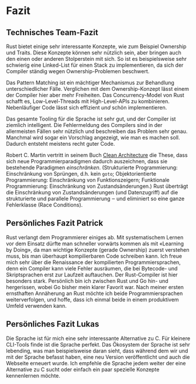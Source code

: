 # Fazit

## Technisches Team-Fazit

Rust bietet einige sehr interessante Konzepte, wie zum Beispiel Ownership und
Traits. Diese Konzepte können sehr nützlich sein, aber bringen auch den einen
oder anderen Stolperstein mit sich. So ist es beispielsweise sehr schwierig
eine Linked-List für einen Stack zu implementieren, da sich der Compiler
ständig wegen Ownership-Problemen beschwert. 

Das Pattern Matching ist ein mächtiger Mechanismus zur Behandlung
unterschiedlicher Fälle. Verglichen mit dem Ownership-Konzept lässt einem der
Compiler hier aber mehr Freiheiten. Das Concurrency-Model von Rust schafft es,
Low-Level-Threads mit High-Level-APIs zu kombinieren. Nebenläufiger Code lässt
sich effizient _und_ schön implementieren.

Das gesamte Tooling für die Sprache ist sehr gut, und der Compiler ist ziemlich
intelligent. Die Fehlermeldung des Compilers sind in der allermeisten Fällen
sehr nützlich und beschreiben das Problem sehr genau. Manchmal wird sogar ein
Vorschlag angezeigt, wie man es machen soll. Dadurch entsteht meistens recht
guter Code.

Robert C. Martin vertritt in seinem Buch [Clean
Architecture](https://www.pearson.com/us/higher-education/program/Martin-Clean-Architecture-A-Craftsman-s-Guide-to-Software-Structure-and-Design/PGM333762.html)
die These, dass sich neue Programmierparadigmen dadurch auszeichnen, dass sie
bestehende Paradigmen _einschränken_.  (Strukturierte Programmierung:
Einschränkung von Sprüngen, d.h. kein `goto`; Objektorientierte Programmierung:
Einschränkung von Funktionszeigern; Funktionale Programmierung: Einschränkung
von Zustandsänderungen.) Rust überträgt die Einschränkung von
Zustandsänderungen (und Datenzugriff) auf die strukturierte und parallele
Programmierung ‒ und eliminiert so eine ganze Fehlerklasse (Race Conditions).

## Persönliches Fazit Patrick

Rust verlangt dem Programmierer einiges ab. Mit systematischem Lernen vor dem
Einsatz dürfte man schneller vorwärts kommen als mit «Learning by Doing», da
man wichtige Konzepte (gerade Ownership) zuerst verstehen muss, bis man
überhaupt kompilierbaren Code schreiben kann. Ich freue mich sehr über die
Renaissance der kompilierten Programmiersprachen, denn ein Compiler kann viele
Fehler ausräumen, die bei Bytecode- und Skriptsprachen erst zur Laufzeit
auftauchen. Der Rust-Compiler ist hier besonders stark. Persönlich bin ich
zwischen Rust und Go hin- und hergerissen, wobei Go bisher mein klarer Favorit
war. Nach meiner ersten ernsthaften Annäherung an Rust möchte ich beide
Programmiersprachen weiterverfolgen, und hoffe, dass ich einmal beide in einem
produktivem Umfeld verwenden kann.

## Persönliches Fazit Lukas

Die Sprache ist für mich eine sehr interessante Alternative zu C. Für kleinere
CLI-Tools finde ist die Sprache perfekt. Das Ökosystem der Sprache ist sehr
lebending, was man beispielsweise daran sieht, dass während dem wir und mit der
Sprache befasst haben, eine neu Version veröffentlicht und auch die Webseite
erneuert wurde. Ich empfehle die Sprache jedem weiter der eine Alternative zu C
sucht oder einfach ein paar spezielle Konzepte kennenlernen möchte. 
